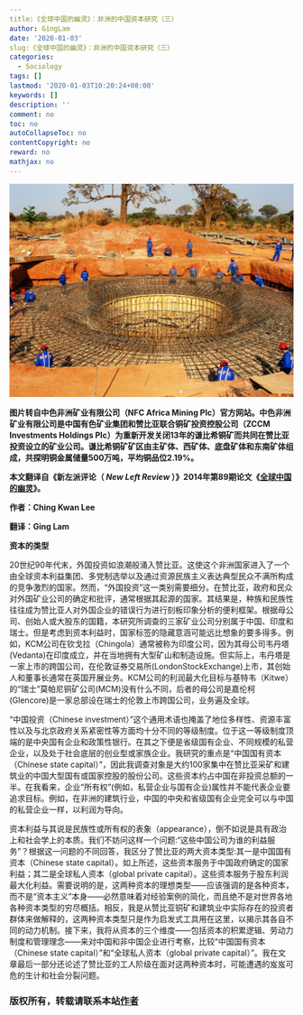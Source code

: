 ```yaml
---
title:《全球中国的幽灵》：非洲的中国资本研究（三）
author: GingLam
date: '2020-01-03'
slug:《全球中国的幽灵》：非洲的中国资本研究（三）
categories:
  - Sociology
tags: []
lastmod: '2020-01-03T10:20:24+08:00'
keywords: []
description: ''
comment: no
toc: no
autoCollapseToc: no
contentCopyright: no
reward: no
mathjax: no
---
```

<div align=center><img src="https://raw.githubusercontent.com/GingLam/Storage/master/20156301026445875924.JPG"></div>
<div align=center>
</div>

**图片转自中色非洲矿业有限公司（NFC Africa Mining Plc）官方网站。中色非洲矿业有限公司是中国有色矿业集团和赞比亚联合铜矿投资控股公司（ZCCM Investments Holdings Plc）为重新开发关闭13年的谦比希铜矿而共同在赞比亚投资设立的矿业公司。谦比希铜矿矿区由主矿体、西矿体、底盘矿体和东南矿体组成，共探明铜金属储量500万吨，平均铜品位2.19%。**

**本文翻译自《新左派评论（ *New Left Review* ）》2014年第89期论文《[全球中国的幽灵](https://newleftreview.org/issues/II89/articles/ching-kwan-lee-the-spectre-of-global-china)》。**

**作者：Ching Kwan Lee**

**翻译：Ging Lam**

**资本的类型**

20世纪90年代末，外国投资如浪潮般涌入赞比亚。这使这个非洲国家进入了一个由全球资本利益集团、多党制选举以及通过资源民族主义表达典型民众不满所构成的竞争激烈的国家。然而，“外国投资”这一类别需要细分。在赞比亚，政府和民众对外国矿业公司的确定和批评，通常根据其起源的国家。其结果是，种族和民族性往往成为赞比亚人对外国企业的错误行为进行刻板印象分析的便利框架。根据母公司、创始人或大股东的国籍，本研究所调查的三家矿业公司分别属于中国、印度和瑞士。但是考虑到资本利益时，国家标签的隐藏意涵可能远比想象的要多得多。例如，KCM公司在钦戈拉（Chingola）通常被称为印度公司，因为其母公司韦丹塔(Vedanta)在印度成立，并在当地拥有大型矿山和制造设施。但实际上，韦丹塔是一家上市的跨国公司，在伦敦证券交易所(LondonStockExchange)上市，其创始人和董事长通常在英国开展业务。KCM公司的利润最大化目标与基特韦（Kitwe）的“瑞士”莫帕尼铜矿公司(MCM)没有什么不同，后者的母公司是嘉伦柯(Glencore)是一家总部设在瑞士的伦敦上市跨国公司，业务遍及全球。

<!--more-->

“中国投资（Chinese investment）”这个通用术语也掩盖了地位多样性、资源丰富性以及与北京政府关系紧密性等方面均十分不同的等级制度。位于这一等级制度顶端的是中央国有企业和政策性银行。在其之下便是省级国有企业、不同规模的私营企业，以及处于社会底层的创业型或家族企业。我研究的重点是“中国国有资本（Chinese state capital）”，因此我调查对象是大约100家集中在赞比亚采矿和建筑业的中国大型国有或国家控股的股份公司。这些资本约占中国在非投资总额的一半。在我看来，企业“所有权”(例如，私营企业与国有企业)属性并不能代表企业要追求目标。例如，在非洲的建筑行业，中国的中央和省级国有企业完全可以与中国的私营企业一样，以利润为导向。 

资本利益与其说是民族性或所有权的表象（appearance），倒不如说是具有政治上和社会学上的本质。我们不妨问这样一个问题:“这些中国公司为谁的利益服务”？根据这一问题的不同回答，我区分了赞比亚的两大资本类型:其一是中国国有资本（Chinese state capital）。如上所述，这些资本服务于中国政府确定的国家利益；其二是全球私人资本（global private capital）。这些资本服务于股东利润最大化利益。需要说明的是，这两种资本的理想类型——应该强调的是各种资本，而不是“资本主义”本身——必然意味着对经验案例的简化，而且绝不是对世界各地各种资本类型的穷尽概括。相反，我是从赞比亚铜矿和建筑业中实际存在的投资者群体来做解释的，这两种资本类型只是作为启发式工具用在这里，以揭示其各自不同的动力机制。接下来，我将从资本的三个维度——包括资本的积累逻辑、劳动力制度和管理理念——来对中国和非中国企业进行考察，比较“中国国有资本（Chinese state capital）”和“全球私人资本（global private capital）”。我在文章最后一部分还论述了赞比亚的工人阶级在面对这两种资本时，可能遭遇的岌岌可危的生计和社会分裂问题。 

### 版权所有，转载请联系本站[作者](mailto:linj83@mail2.sysu.edu.cn)
